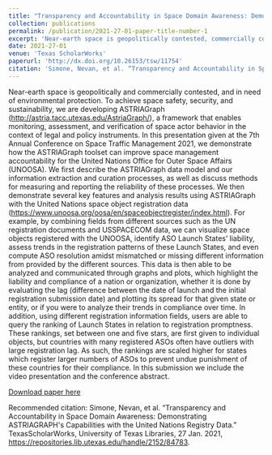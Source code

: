 ```yaml
---
title: "Transparency and Accountability in Space Domain Awareness: Demonstrating ASTRIAGraph’s Capabilities with the United Nations Registry Data"
collection: publications
permalink: /publication/2021-27-01-paper-title-number-1
excerpt: 'Near-earth space is geopolitically contested, commercially contested, and in need of environmental protection. To achieve space safety, security, and sustainability, we are developing ASTRIAGraph, a framework that enables monitoring, assessment, and verification of space actor behavior in the context of legal and policy instruments.'
date: 2021-27-01
venue: 'Texas ScholarWorks'
paperurl: 'http://dx.doi.org/10.26153/tsw/11754'
citation: 'Simone, Nevan, et al. “Transparency and Accountability in Space Domain Awareness: Demonstrating ASTRIAGRAPH's Capabilities with the United Nations Registry Data.” TexasScholarWorks, University of Texas Libraries, 27 Jan. 2021, https://repositories.lib.utexas.edu/handle/2152/84783.'
---
```

Near-earth space is geopolitically and commercially contested, and in need of environmental protection. To achieve space safety, security, and sustainability, we are developing ASTRIAGraph (http://astria.tacc.utexas.edu/AstriaGraph/), a framework that enables monitoring, assessment, and verification of space actor behavior in the context of legal and policy instruments. In this presentation given at the 7th Annual Conference on Space Traffic Management 2021, we demonstrate how the ASTRIAGraph toolset can improve space management accountability for the United Nations Office for Outer Space Affairs (UNOOSA). We first describe the ASTRIAGraph data model and our information extraction and curation processes, as well as discuss methods for measuring and reporting the reliability of these processes. We then demonstrate several key features and analysis results using ASTRIAGraph with the United Nations space object registration data (https://www.unoosa.org/oosa/en/spaceobjectregister/index.html). For example, by combining fields from different sources such as the UN registration documents and USSPACECOM data, we can visualize space objects registered with the UNOOSA, identify ASO Launch States’ liability, assess trends in the registration patterns of these Launch States, and even compute ASO resolution amidst mismatched or missing different information from provided by the different sources. This data is then able to be analyzed and communicated through graphs and plots, which highlight the liability and compliance of a nation or organization, whether it is done by evaluating the lag (difference between the date of launch and the initial registration submission date) and plotting its spread for that given state or entity, or if you were to analyze their trends in compliance over time. In addition, using different registration information fields, users are able to query the ranking of Launch States in relation to registration promptness. These rankings, set between one and five stars, are first given to individual objects, but countries with many registered ASOs often have outliers with large registration lag. As such, the rankings are scaled higher for states which register larger numbers of ASOs to prevent undue punishment of these countries for their compliance. In this submission we include the video presentation and the conference abstract.

[Download paper here](http://dx.doi.org/10.26153/tsw/11754)

Recommended citation: Simone, Nevan, et al. “Transparency and Accountability in Space Domain Awareness: Demonstrating ASTRIAGRAPH's Capabilities with the United Nations Registry Data.” TexasScholarWorks, University of Texas Libraries, 27 Jan. 2021, https://repositories.lib.utexas.edu/handle/2152/84783.